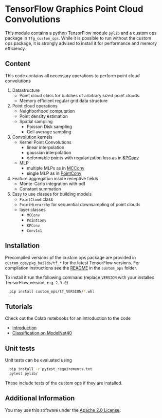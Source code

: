 # TensorFlow Graphics Point Cloud Convolutions

This module contains a python TensorFlow module `pylib` and a custom ops package in `tfg_custom_ops`.
While it is possible to run without the custom ops package, it is strongly advised to install it for performance and memory efficiency.

## Content

This code contains all necessary operations to perform point cloud convolutions

1. Datastructure
    - Point cloud class for batches of arbitrary sized point clouds.
    - Memory efficient regular grid data structure
2. Point cloud operations
    - Neighborhood computation
    - Point density estimation
    - Spatial sampling
      - Poisson Disk sampling
      - Cell average sampling
3. Convolution kernels 
    - Kernel Point Convolutions
      - linear interpolation
      - gaussian interpolation
      - deformable points with regularization loss as in [KPConv](https://arxiv.org/abs/1904.08889)
    - MLP
      - multiple MLPs as in [MCConv](https://arxiv.org/abs/1806.01759)
      - single MLP as in [PointConv](https://arxiv.org/abs/1811.07246)
4. Feature aggregation inside receptive fields
    - Monte-Carlo integration with pdf
    - Constant summation
5. Easy to use classes for building models
    - `PointCloud` class
    - `PointHierarchy` for sequential downsampling of point clouds
    - layer classes
      - `MCConv`
      - `PointConv`
      - `KPConv`
      - `Conv1x1`

## Installation

Precompiled versions of the custom ops package are provided in `custom_ops/pkg_builds/tf_*` for the latest TensorFlow versions.
For compilation instructions see the [README](custom_ops/README.md) in the `custom_ops` folder.

To install it run the following command (replace `VERSION` with your installed TensorFlow version, e.g. `2.3.0`)
```bash
  pip install custom_ops/tf_VERSION/*.whl
```

## Tutorials

Check out the Colab notebooks for an introduction to the code

- [Introduction](pylib/notebooks/Introduction.ipynb)
- [Classification on ModelNet40](pylib/notebooks/ModelNet40.ipynb) 

## Unit tests

Unit tests can be evaluated using

```bash
  pip install -r pytest_requirements.txt
  pytest pylib/
```

These include tests of the custom ops if they are installed.

## Additional Information

You may use this software under the
[Apache 2.0 License](https://github.com/schellmi42/tensorflow_graphics_point_clouds/blob/master/LICENSE).